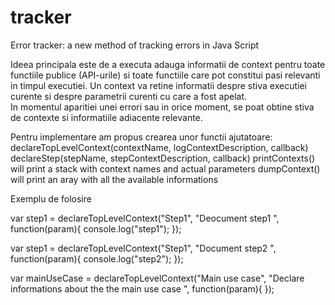 # tracker
Error tracker: a new method of tracking errors in Java Script 

Ideea principala este de a executa adauga informatii de context pentru toate functiile publice (API-urile) si toate functiile care pot constitui pasi relevanti in timpul executiei. Un context va retine informatii despre stiva executiei curente si despre parametrii curenti cu care a fost apelat.  
In momentul aparitiei unei errori sau in orice moment, se poat obtine stiva de contexte si informatiile adiacente relevante. 

Pentru implementare am propus crearea unor functii ajutatoare:
  declareTopLevelContext(contextName, logContextDescription, callback)
  declareStep(stepName, stepContextDescription, callback) 
  printContexts() will print a stack with context names and actual parameters
  dumpContext()  will print an aray with all the available informations

Exemplu de  folosire

  var  step1 = declareTopLevelContext("Step1", "Deocument step1 ",
    function(param){
      console.log("step1");
    });
    
  var  step1 = declareTopLevelContext("Step1", "Document step2 ",
    function(param){
      console.log("step2");
    });

  var  mainUseCase = declareTopLevelContext("Main use case", "Declare informations about the the main use case ",
    function(param){
    });
    
  
    










